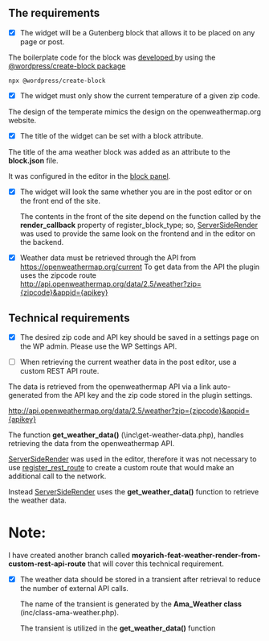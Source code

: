 ## The requirements

- [x] The widget will be a Gutenberg block that allows it to be placed on any page or post.

The boilerplate code for the block was [developed ](https://developer.wordpress.org/block-editor/handbook/tutorials/create-block/#quick-start) by using the [@wordpress/create-block package](https://www.npmjs.com/package/@wordpress/create-block)

```
npx @wordpress/create-block
```

- [x] The widget must only show the current temperature of a given zip code.

The design of the temperate mimics the design on the openweathermap.org website.

- [x] The title of the widget can be set with a block attribute.

The title of the ama weather block was added as an attribute to the **block.json** file.

It was configured in the editor in the [block panel](https://developer.wordpress.org/block-editor/reference-guides/components/panel/).

- [x] The widget will look the same whether you are in the post editor or on the front end of the site.

  The contents in the front of the site depend on the function called by the **render_callback** property of register_block_type; so, [ServerSideRender](https://developer.wordpress.org/block-editor/reference-guides/packages/packages-server-side-render/) was used to provide the same look on the frontend and in the editor on the backend.

- [x] Weather data must be retrieved through the API from https://openweathermap.org/current
      To get data from the API the plugin uses the zipcode route http://api.openweathermap.org/data/2.5/weather?zip={zipcode}&appid={apikey}

## Technical requirements

- [x] The desired zip code and API key should be saved in a settings page on the WP admin. Please use the WP Settings API.

- [ ] When retrieving the current weather data in the post editor, use a custom REST API route.

The data is retrieved from the openweathermap API via a link auto-generated from the API key and the zip code stored in the plugin settings.

http://api.openweathermap.org/data/2.5/weather?zip={zipcode}&appid={apikey}

The function **get_weather_data()** (\inc\get-weather-data.php), handles retrieving the data from the openweathermap API.

[ServerSideRender](https://developer.wordpress.org/block-editor/reference-guides/packages/packages-server-side-render/) was used in the editor, therefore it was not necessary to use [register_rest_route](https://developer.wordpress.org/reference/functions/register_rest_route/) to create a custom route that would make an additional call to the network.

Instead [ServerSideRender](https://developer.wordpress.org/block-editor/reference-guides/packages/packages-server-side-render/) uses the **get_weather_data()** function to retrieve the weather data.

# Note:

I have created another branch called **moyarich-feat-weather-render-from-custom-rest-api-route** that will cover this technical requirement.

- [x] The weather data should be stored in a transient after retrieval to reduce the number of external API calls.

  The name of the transient is generated by the **Ama_Weather class** (inc/class-ama-weather.php).

  The transient is utilized in the **get_weather_data()** function
